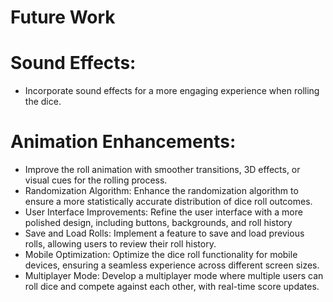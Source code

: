 # Future Work

#  Sound Effects:
- Incorporate sound effects for a more engaging experience when rolling the dice.
# Animation Enhancements:
-  Improve the roll animation with smoother transitions, 3D effects, or visual cues for the rolling process.
- Randomization Algorithm: Enhance the randomization algorithm to ensure a more statistically accurate distribution of dice roll outcomes.
- User Interface Improvements: Refine the user interface with a more polished design, including buttons, backgrounds, and roll history
- Save and Load Rolls: Implement a feature to save and load previous rolls, allowing users to review their roll history.
- Mobile Optimization: Optimize the dice roll functionality for mobile devices, ensuring a seamless experience across different screen sizes.
- Multiplayer Mode: Develop a multiplayer mode where multiple users can roll dice and compete against each other, with real-time score updates.
  
